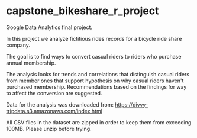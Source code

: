 # capstone_bikeshare_r_project

Google Data Analytics final project.

In this project we analyze fictitious rides records for a bicycle ride share company.

The goal is to find ways to convert casual riders to riders who purchase annual membership.

The analysis looks for trends and correlations that distinguish casual riders from member 
ones that support hypothesis on why casual riders haven't purchased membership. 
Recommendations based on the findings for way to affect the conversion are suggested.

Data for the analysis was downloaded from: https://divvy-tripdata.s3.amazonaws.com/index.html

All CSV files in the dataset are zipped in order to keep them from exceeding 100MB. 
Please unzip before trying.